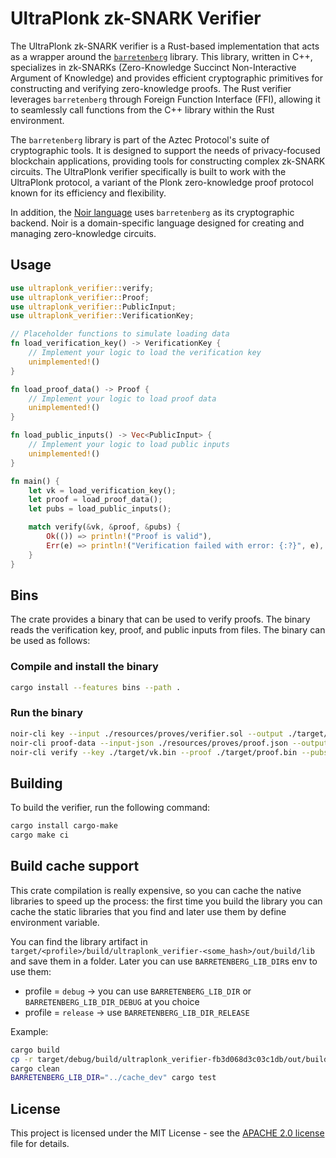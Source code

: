 # UltraPlonk zk-SNARK Verifier

The UltraPlonk zk-SNARK verifier is a Rust-based implementation that acts as a wrapper around the [`barretenberg`](https://github.com/AztecProtocol/aztec-packages/tree/master/barretenberg) library. This library, written in C++, specializes in zk-SNARKs (Zero-Knowledge Succinct Non-Interactive Argument of Knowledge) and provides efficient cryptographic primitives for constructing and verifying zero-knowledge proofs. The Rust verifier leverages `barretenberg` through Foreign Function Interface (FFI), allowing it to seamlessly call functions from the C++ library within the Rust environment.

The `barretenberg` library is part of the Aztec Protocol's suite of cryptographic tools. It is designed to support the needs of privacy-focused blockchain applications, providing tools for constructing complex zk-SNARK circuits. The UltraPlonk verifier specifically is built to work with the UltraPlonk protocol, a variant of the Plonk zero-knowledge proof protocol known for its efficiency and flexibility.

In addition, the [Noir language](http://noir-lang.org/) uses `barretenberg` as its cryptographic backend. Noir is a domain-specific language designed for creating and managing zero-knowledge circuits.

## Usage

```rust
use ultraplonk_verifier::verify;
use ultraplonk_verifier::Proof;
use ultraplonk_verifier::PublicInput;
use ultraplonk_verifier::VerificationKey;

// Placeholder functions to simulate loading data
fn load_verification_key() -> VerificationKey {
    // Implement your logic to load the verification key
    unimplemented!()
}

fn load_proof_data() -> Proof {
    // Implement your logic to load proof data
    unimplemented!()
}

fn load_public_inputs() -> Vec<PublicInput> {
    // Implement your logic to load public inputs
    unimplemented!()
}

fn main() {
    let vk = load_verification_key();
    let proof = load_proof_data();
    let pubs = load_public_inputs();

    match verify(&vk, &proof, &pubs) {
        Ok(()) => println!("Proof is valid"),
        Err(e) => println!("Verification failed with error: {:?}", e),
    }
}
```

## Bins

The crate provides a binary that can be used to verify proofs. The binary reads the verification key, proof, and public inputs from files. The binary can be used as follows:

### Compile and install the binary

```bash
cargo install --features bins --path .
```

### Run the binary

```bash
noir-cli key --input ./resources/proves/verifier.sol --output ./target/vk.bin
noir-cli proof-data --input-json ./resources/proves/proof.json --output-proof ./target/proof.bin --output-pubs ./target/pubs.bin
noir-cli verify --key ./target/vk.bin --proof ./target/proof.bin --pubs ./target/pubs.bin
```

## Building

To build the verifier, run the following command:

```bash
cargo install cargo-make
cargo make ci
```

## Build cache support

This crate compilation is really expensive, so you can cache the native libraries to speed up the process:
the first time you build the library you can cache the static libraries that you find and later use them
by define environment variable.

You can find the library artifact in `target/<profile>/build/ultraplonk_verifier-<some_hash>/out/build/lib`
and save them in a folder. Later you can use `BARRETENBERG_LIB_DIR`s env to use them:

- profile = `debug` -> you can use `BARRETENBERG_LIB_DIR` or `BARRETENBERG_LIB_DIR_DEBUG` at you choice
- profile = `release` -> use `BARRETENBERG_LIB_DIR_RELEASE`

Example:

```sh
cargo build
cp -r target/debug/build/ultraplonk_verifier-fb3d068d3c03c1db/out/build/lib ../cache_dev
cargo clean
BARRETENBERG_LIB_DIR="../cache_dev" cargo test
```

## License

This project is licensed under the MIT License - see the [APACHE 2.0 license](LICENSE-APACHE2) file for details.
